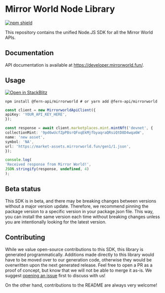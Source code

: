 # Mirror World Node Library

[![npm shield](https://img.shields.io/npm/v/@fern-api/mirrorworld)](https://www.npmjs.com/package/@fern-api/mirrorworld)

This repository contains the unified Node.JS SDK for all the Mirror World APIs.

## Documentation

API documentation is available at <https://developer.mirrorworld.fun/>.

## Usage

[![Open in StackBlitz](https://developer.stackblitz.com/img/open_in_stackblitz.svg)](https://stackblitz.com/edit/node-ffceya?file=app.ts&view=editor)

```
npm install @fern-api/mirrorworld # or yarn add @fern-api/mirrorworld
```

```typescript
const client = new MirrorworldApiClient({
apiKey: 'YOUR_API_KEY_HERE',
});

const response = await client.marketplaces.mint.mintNft('devnet', {
collectionMint: '9pd6wUcfZpPBsrQFxqEkMjfbyaqraQRsiQtD8D4wqa6W',
name: 'new asset',
symbol: 'NA',
url: 'https://market-assets.mirrorworld.fun/gen1/1.json',
});

console.log(
'Received response from Mirror World!',
JSON.stringify(response, undefined, 4)
);
```

## Beta status

This SDK is in beta, and there may be breaking changes between versions without a major version update. Therefore, we recommend pinning the package version to a specific version in your package.json file. This way, you can install the same version each time without breaking changes unless you are intentionally looking for the latest version.

## Contributing

While we value open-source contributions to this SDK, this library is generated programmatically. Additions made directly to this library would have to be moved over to our generation code, otherwise they would be overwritten upon the next generated release. Feel free to open a PR as a proof of concept, but know that we will not be able to merge it as-is. We suggest [opening an issue](https://github.com/fern-mirrorworld/mirrorworld-node/issues) first to discuss with us!

On the other hand, contributions to the README are always very welcome!
